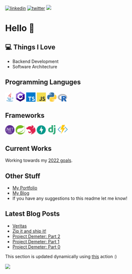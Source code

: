 [![linkedin](https://img.shields.io/badge/LinkedIn-0077B5?style=flat-square&logo=linkedin&logoColor=white)](https://www.linkedin.com/in/antonios-barotsis-5a26a0199/) [![twitter](https://img.shields.io/badge/Twitter-1DA1F2?style=flat-square&logo=twitter&logoColor=white)](https://twitter.com/Tony_Barotsis) ![](https://vistr.dev/badge?repo=AntoniosBarotsis.AntoniosBarotsis&corners=square)

# Hello 👋

## 💻 Things I Love

- Backend Development
- Software Architecture

## Programming Languges

<img src="images/java.svg" alt="java" width="30"/> <img
    src="images/cs.png" alt="c#" width="30"/> <img
    src="images/ts.png" alt="typescript" width="30"/> <img
    src="images/js.svg" alt="javascript" width="30"/> <img
    src="images/python.png" alt="python" width="30"/> <img
    src="images/R.png" alt="R" width="30"/>

## Frameworks
<img
    src="images/netcore.png" alt="netcore" width="30"/> <img 
    src="images/spring.png" alt="spring" width="30"/> <img
    src="images/nestjs.png" alt="nestjs" width="30"/> <img
    src="images/fastapi.png" alt="fastapi" width="30"/> <img
    src="images/django.png" alt="django" width="30"/> <img
    src="images/azurefunctions.svg" alt="azure functions" width="32"/>

## Current Works

Working towards my [2022 goals](https://twitter.com/Tony_Barotsis/status/1478046558490927112?t=naXh1UDMSLlHyqt-S9liYQ&s=09).

## Other Stuff
- [My Portfolio](https://antoniosbarotsis.github.io/)
- [My Blog](https://antoniosbarotsis.github.io/Blog/)
- If you have any suggestions to this readme let me know!

## Latest Blog Posts

<!--START_SECTION:feed-->
* [Veritas](https:&#x2F;&#x2F;antoniosbarotsis.github.io&#x2F;Blog&#x2F;posts&#x2F;posharp&#x2F;)
* [Zip it and ship it!](https:&#x2F;&#x2F;antoniosbarotsis.github.io&#x2F;Blog&#x2F;posts&#x2F;zipitandshipit&#x2F;)
* [Project Demeter: Part 2](https:&#x2F;&#x2F;antoniosbarotsis.github.io&#x2F;Blog&#x2F;posts&#x2F;demeter&#x2F;part_2&#x2F;)
* [Project Demeter: Part 1](https:&#x2F;&#x2F;antoniosbarotsis.github.io&#x2F;Blog&#x2F;posts&#x2F;demeter&#x2F;part_1&#x2F;)
* [Project Demeter: Part 0](https:&#x2F;&#x2F;antoniosbarotsis.github.io&#x2F;Blog&#x2F;posts&#x2F;demeter&#x2F;part_0&#x2F;)
<!--END_SECTION:feed-->

This section is updated dynamically using [this](https://github.com/JasonEtco/rss-to-readme) action :)

<!-- [![Anurag's github stats](https://github-readme-stats.vercel.app/api?username=antoniosbarotsis&count_private=true&show_icons=true&theme=dark)](https://github.com/anuraghazra/github-readme-stats)

[![willianrod's wakatime stats](https://github-readme-stats.vercel.app/api/wakatime?username=Tony_&layout=compact&theme=dark)](https://github.com/anuraghazra/github-readme-stats) -->

<!-- [![Anurag's github stats](https://github-readme-stats.vercel.app/api?username=antoniosbarotsis&count_private=true&show_icons=true&theme=dark&bg_color=45,5EFCE8,0396FF&text_color=000000&title_color=000000)](https://github.com/anuraghazra/github-readme-stats) -->

<!-- [![Anurag's github stats](https://github-readme-stats.vercel.app/api?username=antoniosbarotsis&count_private=true&show_icons=true&theme=dark&bg_color=45,FB8085,F9C1B1&text_color=000000&title_color=000000)](https://github.com/anuraghazra/github-readme-stats) -->

<!-- [![@Tony_'s wakatime stats](https://github-readme-stats.vercel.app/api/wakatime?username=Tony_&layout=compact&bg_color=45,0396FF,5EFCE8&text_color=000000&title_color=000000)](https://github.com/anuraghazra/github-readme-stats) -->

<img align="center" src="https://github-readme-stats.vercel.app/api?username=antoniosbarotsis&count_private=true&show_icons=true&theme=dark&bg_color=45,5EFCE8,0396FF&text_color=000000&title_color=000000"> 
<!-- <img align="center" src="https://github-readme-stats.vercel.app/api/wakatime?username=Tony_&layout=compact&bg_color=45,0396FF,5EFCE8&text_color=000000&title_color=000000" /> -->